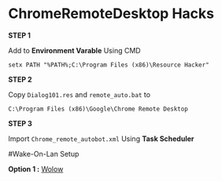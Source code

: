 # ChromeRemoteDesktop Hacks

 **STEP 1**
 
 Add to **Environment Varable** Using CMD 

    setx PATH "%PATH%;C:\Program Files (x86)\Resource Hacker"

**STEP 2**

Copy `Dialog101.res` and `remote_auto.bat` to 

    C:\Program Files (x86)\Google\Chrome Remote Desktop
    
**STEP 3**

Import `Chrome_remote_autobot.xml` Using **Task Scheduler**

#Wake-On-Lan Setup

**Option 1 :** [Wolow](https://wolow.site/#about)
